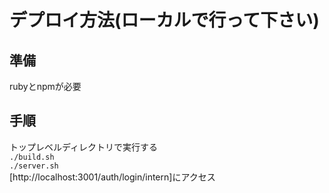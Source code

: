 # デプロイ方法(ローカルで行って下さい)

## 準備
rubyとnpmが必要

## 手順
トップレベルディレクトリで実行する  
`./build.sh`  
`./server.sh`  
[http://localhost:3001/auth/login/intern]にアクセス